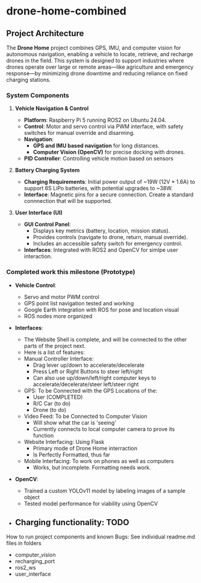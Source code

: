 # drone-home-combined
## Project Architecture

The **Drone Home** project combines GPS, IMU, and computer vision for autonomous navigation, enabling a vehicle to locate, retrieve, and recharge drones in the field. This system is designed to support industries where drones operate over large or remote areas—like agriculture and emergency response—by minimizing drone downtime and reducing reliance on fixed charging stations.

### System Components

1. **Vehicle Navigation & Control**
   - **Platform**: Raspberry Pi 5 running ROS2 on Ubuntu 24.04.
   - **Control**: Motor and servo control via PWM interface, with safety switches for manual override and disarming.
   - **Navigation**:
     - **GPS and IMU based navigation** for long distances.
     - **Computer Vision (OpenCV)** for precise docking with drones.
   - **PID Controller**: Controlling vehicle motion based on sensors

2. **Battery Charging System**
   - **Charging Requirements**: Initial power output of ~19W (12V * 1.6A) to support 6S LiPo batteries, with potential upgrades to ~38W.
   - **Interface**: Magnetic pins for a secure connection. Create a standard connnection that will be supported.

3. **User Interface (UI)**
   - **GUI Control Panel**:
     - Displays key metrics (battery, location, mission status).
     - Provides controls (navigate to drone, return, manual override).
     - Includes an accessible safety switch for emergency control.
   - **Interfaces**: Integrated with ROS2 and OpenCV for simlpe user interaction.

### Completed work this milestone (Prototype)
- **Vehicle Control**:
     - Servo and motor PWM control
     - GPS point list navigation tested and working
     - Google Earth integration with ROS for pose and location visual
     - ROS nodes more organized
- **Interfaces**:
  - The Website Shell is complete, and will be connected to the other parts of the project next.
  - Here is a list of features:
  - Manual Controller Interface:
     -    Drag lever up/down to accelerate/decelerate
     -    Press Left or Right Buttons to steer left/right
     -    Can also use up/down/left/right computer keys to accelerate/decelerate/steer left/steer right
  - GPS: To be Connected with the GPS Locations of the:
     -    User (COMPLETED)
     -    R/C Car (to do)
     -    Drone (to do)
  - Video Feed: To be Connected to Computer Vision
     -    Will show what the car is 'seeing'
     -    Currently connects to local computer camera to prove its function
  - Website Interfacing: Using Flask
     -    Primary mode of Drone Home interraction
     -    Is Perfectly Formatted, thus far
  - Mobile Interfacing: To work on phones as well as computers
     -    Works, but incomplete. Formatting needs work.
       
- **OpenCV**:
     - Trained a custom YOLOv11 model by labeling images of a sample object
     - Tested model performance for viability using OpenCV
- **Charging functionality**: TODO
     - 

How to run project components and known Bugs:
See individual readme.md files in folders
- computer_vision
- recharging_port
- ros2_ws
- user_interface

